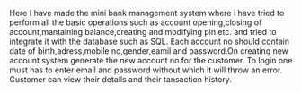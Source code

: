 Here I have made the mini bank management system where i have tried to perform all the basic operations such as account opening,closing of account,mantaining balance,creating and modifying pin etc. and tried to integrate it with the database such as SQL.
Each account no should contain date of birth,adress,mobile no,gender,eamil and password.On creating new account system generate the new account no for the customer.
To login one must has to enter email and password without which it will throw an error.
Customer can view their details and their tansaction history.
